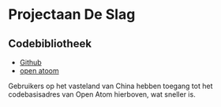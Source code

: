 # Projectaan De Slag

## Codebibliotheek

* [Github](https://github.com/3TiSite)
* [open atoom](https://atomgit.com/orgs/3ti)

Gebruikers op het vasteland van China hebben toegang tot het codebasisadres van Open Atom hierboven, wat sneller is.
